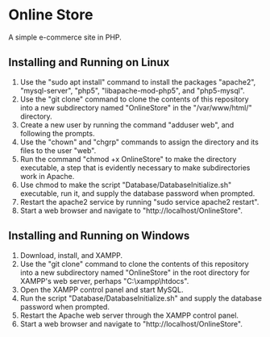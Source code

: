 Online Store
============

A simple e-commerce site in PHP.

Installing and Running on Linux
-------------------------------

1. Use the "sudo apt install" command to install the packages "apache2", "mysql-server", "php5", "libapache-mod-php5", and "php5-mysql".
2. Use the "git clone" command to clone the contents of this repository into a new subdirectory named "OnlineStore" in the "/var/www/html/" directory.
3. Create a new user by running the command "adduser web", and following the prompts.
4. Use the "chown" and "chgrp" commands to assign the directory and its files to the user "web".
5. Run the command "chmod +x OnlineStore" to make the directory executable, a step that is evidently necessary to make subdirectories work in Apache.
6. Use chmod to make the script "Database/DatabaseInitialize.sh" executable, run it, and supply the database password when prompted.
7. Restart the apache2 service by running "sudo service apache2 restart".
8. Start a web browser and navigate to "http://localhost/OnlineStore".

Installing and Running on Windows
---------------------------------
1. Download, install, and XAMPP.
2. Use the "git clone" command to clone the contents of this repository into a new subdirectory named "OnlineStore" in the root directory for XAMPP's web server, perhaps "C:\xampp\htdocs".
3. Open the XAMPP control panel and start MySQL.
4. Run the script "Database/DatabaseInitialize.sh" and supply the database password when prompted.
5. Restart the Apache web server through the XAMPP control panel.
6. Start a web browser and navigate to "http://localhost/OnlineStore".

